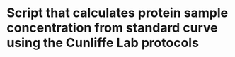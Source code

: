 # Script that calculates protein sample concentration from standard curve using the Cunliffe Lab protocols
